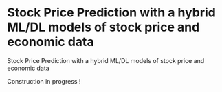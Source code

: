 # Stock Price Prediction with a hybrid ML/DL models of stock price and economic data
Stock Price Prediction with a hybrid ML/DL models of stock price and economic data

Construction in progress !
